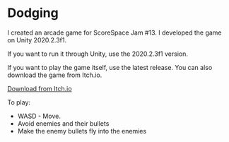 # Dodging
I created an arcade game for ScoreSpace Jam #13. I developed the game on Unity 2020.2.3f1.

If you want to run it through Unity, use the 2020.2.3f1 version.

If you want to play the game itself, use the latest release.
You can also download the game from Itch.io.

[Download from Itch.io](https://godresky.itch.io/dodging)

To play:
- WASD - Move.
- Avoid enemies and their bullets
- Make the enemy bullets fly into the enemies

